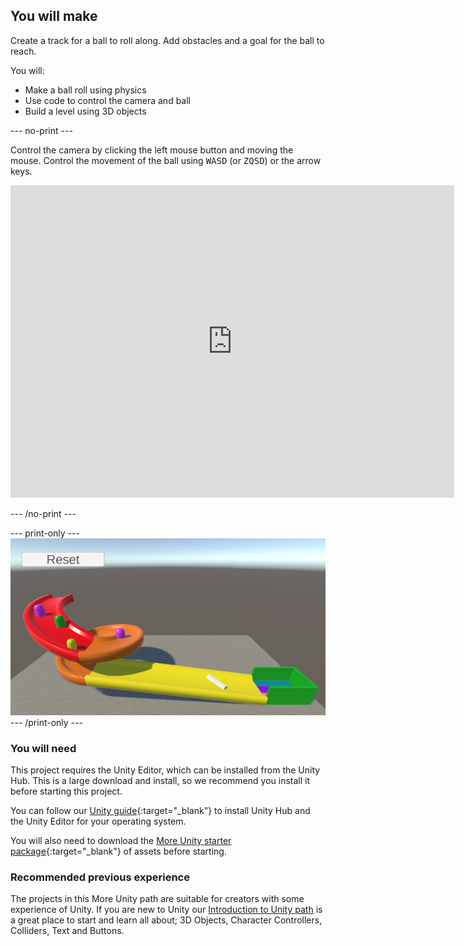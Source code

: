 ## You will make

Create a track for a ball to roll along. Add obstacles and a goal for the ball to reach.

You will:

+ Make a ball roll using physics
+ Use code to control the camera and ball
+ Build a level using 3D objects

--- no-print ---

Control the camera by clicking the left mouse button and moving the mouse. Control the movement of the ball using <kbd>WASD</kbd> (or <kbd>ZQSD</kbd>) or the arrow keys. 

<iframe allowtransparency="true" width="710" height="500" src="https://raspberrypilearning.github.io/unity-webgl/RainbowRun" scrolling="no" frameborder="0"></iframe>

--- /no-print ---

--- print-only ---
![Complete project](images/showcase_static.png)
--- /print-only ---


### You will need

This project requires the Unity Editor, which can be installed from the Unity Hub. This is a large download and install, so we recommend you install it before starting this project.

You can follow our [Unity guide](https://projects.raspberrypi.org/en/projects/unity-guide){:target="_blank"} to install Unity Hub and the Unity Editor for your operating system.

You will also need to download the [More Unity starter package](https://rpf.io/p/en/rainbow-run-go){:target="_blank"} of assets before starting.


### Recommended previous experience

The projects in this More Unity path are suitable for creators with some experience of Unity. If you are new to Unity our [Introduction to Unity path](https://projects.raspberrypi.org/en/raspberrypi/unity-intro) is a great place to start and learn all about; 3D Objects, Character Controllers, Colliders, Text and Buttons.

